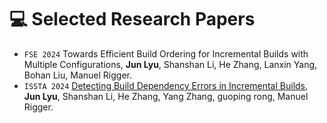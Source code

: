 
# 💻 Selected Research Papers

<!-- My full paper list is shown at [my personal homepage](https://rayeren.github.io). -->
- ``FSE 2024`` Towards Efficient Build Ordering for Incremental Builds with Multiple Configurations, **Jun Lyu**, Shanshan Li, He Zhang, Lanxin Yang, Bohan Liu, Manuel Rigger.
- ``ISSTA 2024`` [Detecting Build Dependency Errors in Incremental Builds](https://github.com/Meiye-lj/Meiye-lj.github.io/blob/main/Detecting_Build_Dependency_Errors_in_Incremental_Builds.pdf), **Jun Lyu**, Shanshan Li, He Zhang, Yang Zhang, guoping rong, Manuel Rigger.
